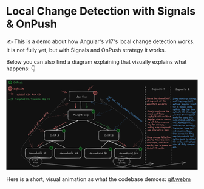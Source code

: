 # Local Change Detection with Signals & OnPush

✍ This is a demo about how Angular's v17's local change detection works. It is not fully yet, but with Signals and OnPush strategy
it works.

Below you can also find a diagram explaining that visually explains what happens: 👇


![Simple diagram of Local Change Detection (CD) with Signals & OnPush in Angular v17](src/assets/Local%20CD.png)

Here is a short, visual animation as what the codebase demoes:
[gif.webm](https://github.com/ilirbeqirii/onpush-signals-local-cd/assets/24731032/7f264318-30ab-4d46-8d57-c026285b112a)
